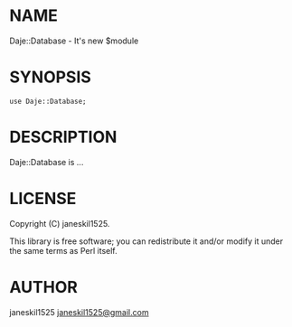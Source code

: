 
# NAME

Daje::Database - It's new $module

# SYNOPSIS

    use Daje::Database;

# DESCRIPTION

Daje::Database is ...

# LICENSE

Copyright (C) janeskil1525.

This library is free software; you can redistribute it and/or modify
it under the same terms as Perl itself.

# AUTHOR

janeskil1525 <janeskil1525@gmail.com>

